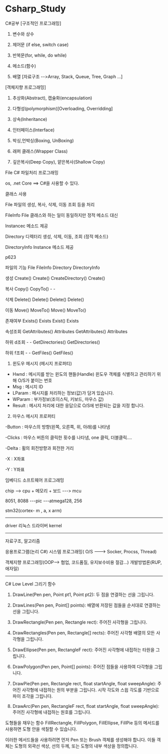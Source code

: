# Csharp_Study
C#공부
[구조적인 프로그래밍]

1. 변수와 상수

2. 제어문 (if else, switch case)

3. 반복문(for, while, do while)

4. 메소드(함수)

5. 배열 [자료구조 -->Array, Stack, Queue, Tree, Graph ...]

[객체지향 프로그래밍]

1. 추상화(Abstract), 캡슐화(encapsulation)

2. 다형성(polymorphism)[Overloading, Overridding]

3. 상속(Inheritance)

4. 인터페이스(Interface)

5. 박싱,언박싱(Boxing, UnBoxing)

6. 래퍼 클래스(Wrapper Class)

7. 깊은복사(Deep Copy), 얕은복사(Shallow Copy)

File
C# 파일처리 프로그래밍

os, .net Core ==> C#을 사용할 수 있다.

클래스 사용

File 파일의 생성, 복사, 삭제, 이동 조회 등을 처리

FileInfo File 클래스와 하는 일이 동일하지만 정적 메소드 대신 

Instancec 메소드 제공

Directory 디렉터리 생성, 삭제, 이동, 조회 (정적 메소드)

DirectoryInfo Instance 메소드 제공

p623

파일의 기능     File              FileInfo       Directory                DirectoryInfo

생성              Create()        Create()       CreateDirectory()      Create()

복사              Copy()          CopyTo()      -                          -

삭제              Delete()        Delete()       Delete()                  Delete()

이동              Move()         MoveTo()     Move()                    MoveTo()


존재여부         Exists()        Exists          Exist()                     Exists

속성조회    GetAttributes()  Attributes     GetAttributes()          Attributes

하위 d조회          -              -             GetDirectories()      GetDirectories()   

하위 f조회           -              -             GetFiles()                 GetFiles()


1. 윈도우 메시지 (메시지 프로퍼티)
- Hwnd : 메시지를 받는 윈도의 핸들(Handle) 윈도우 객체를
            식별하고 관리하기 위해 O/S가 붙이는 번호
- Msg : 메시지 ID
- LParam : 메시지를 처리하는 정보(값)가 담겨 있습니다.
- WParam : 부가정보(조이스틱, 키보드, 마우스 값)
- Result : 메시지 처리에 대한 응답으로 O/S에 반환되는 값을 지정
            합니다.

2. 마우스 메시지 프로퍼티
   
-Button : 마우스의 방향(왼쪽, 오른쪽, 위, 아래)를 나타냄

-Clicks : 마우스 버튼의 클릭한 횟수를 나타냄, one 클릭, 더블클릭....

-Delta : 휠의 회전방향과 회전한 거리

-X : X좌표

-Y : Y좌표




임베디드 소프트웨어 프로그래밍

chip --> cpu + 메모리 + 보드 ---> mcu

8051, 8088 ---pic ---atmega128, 256

stm32(cortex- m , a, x arm)


-----------------------------
driver
리눅스 드라이버
kernel

----------------------------------------------
자료구조, 알고리즘


응용프로그램(논리 C#)
시스템 프로그래밍( O/S ---> Socker, Procss, Thread)

객체지향 프로그래밍(OOP--> 협업, 코드품질, 유지보수비용 절감...)
개발방법론(RUP, 애자일)

----------------------------------------------

C# Low Level 그리기 함수



1. DrawLine(Pen pen, Point pt1, Point pt2): 두 점을 연결하는 선을 그립니다.

2. DrawLines(Pen pen, Point[] points): 배열에 저장된 점들을 순서대로 연결하는 선을 그립니다.

3. DrawRectangle(Pen pen, Rectangle rect): 주어진 사각형을 그립니다.

4. DrawRectangles(Pen pen, Rectangle[] rects): 주어진 사각형 배열의 모든 사각형을 그립니다.

5. DrawEllipse(Pen pen, RectangleF rect): 주어진 사각형에 내접하는 타원을 그립니다.

6. DrawPolygon(Pen pen, Point[] points): 주어진 점들을 사용하여 다각형을 그립니다.

7. DrawPie(Pen pen, Rectangle rect, float startAngle, float sweepAngle): 주어진 사각형에 내접하는 원의 부분을 그립니다. 시작 각도와 스윕 각도를 기반으로 파이 조각을 그립니다.

8. DrawArc(Pen pen, RectangleF rect, float startAngle, float sweepAngle): 주어진 사각형에 내접하는 원호를 그립니다.



도형들을 채우는 함수 FillRectangle, FillPolygon, FillEllipse, FillPie 등의 메서드를 사용하면 도형 안을 색칠할 수 있습니다.

이러한 메서드들을 사용하려면 먼저 Pen 또는 Brush 객체를 생성해야 합니다. 이들 객체는 도형의 외곽선 색상, 선의 두께, 또는 도형의 내부 색상을 정의합니다.
